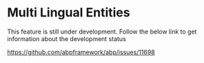 # Multi Lingual Entities

This feature is still under development. 
Follow the below link to get information about the development status 

https://github.com/abpframework/abp/issues/11698
